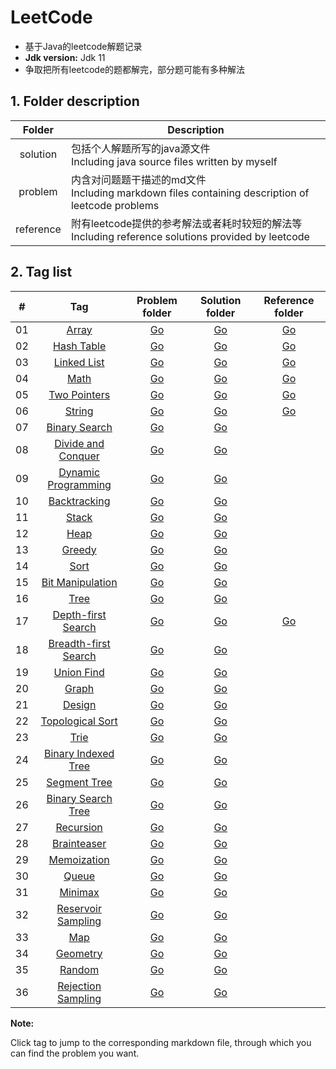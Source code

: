 # LeetCode

* 基于Java的leetcode解题记录
* **Jdk version:** Jdk 11 
* 争取把所有leetcode的题都解完，部分题可能有多种解法

## 1. Folder description  

| Folder |	Description |
| :--: | ---- |
| solution |	包括个人解题所写的java源文件  <br>Including java source files written by myself |
| problem |	内含对问题题干描述的md文件  <br>Including markdown files containing description of leetcode problems |
| reference | 附有leetcode提供的参考解法或者耗时较短的解法等  <br>Including reference solutions provided by leetcode |


## 2. Tag list  


| # | Tag | Problem folder | Solution folder | Reference folder |
| :----: | :----: | :----: | :----: | :----: |
| 01 | [Array](https://github.com/Apollo4634/LeetCode/blob/master/solution/array/array.md) | [Go](https://github.com/Apollo4634/LeetCode/tree/master/problem/array) | [Go](https://github.com/Apollo4634/LeetCode/tree/master/solution/array) | [Go](https://github.com/Apollo4634/LeetCode/tree/master/reference/array) |
| 02 | [Hash Table](https://github.com/Apollo4634/LeetCode/blob/master/solution/hash_table/hash_table.md) | [Go](https://github.com/Apollo4634/LeetCode/tree/master/problem/hash_table) | [Go](https://github.com/Apollo4634/LeetCode/tree/master/solution/hash_table) | [Go](https://github.com/Apollo4634/LeetCode/tree/master/reference/hash_table) |
| 03 | [Linked List](https://github.com/Apollo4634/LeetCode/blob/master/solution/linked_list/linked_list.md) | [Go](https://github.com/Apollo4634/LeetCode/tree/master/problem/linked_list) | [Go](https://github.com/Apollo4634/LeetCode/tree/master/solution/linked_list) | [Go](https://github.com/Apollo4634/LeetCode/tree/master/reference/linked_list) |
| 04 | [Math](https://github.com/Apollo4634/LeetCode/blob/master/solution/math/math.md) | [Go](https://github.com/Apollo4634/LeetCode/tree/master/problem/math) | [Go](https://github.com/Apollo4634/LeetCode/tree/master/solution/math) | [Go](https://github.com/Apollo4634/LeetCode/tree/master/reference/math) |
| 05 | [Two Pointers](https://github.com/Apollo4634/LeetCode/blob/master/solution/two_pointers/two_pointers.md) |[Go](https://github.com/Apollo4634/LeetCode/tree/master/problem/two_pointers)|[Go](https://github.com/Apollo4634/LeetCode/tree/master/solution/two_pointers)|[Go](https://github.com/Apollo4634/LeetCode/tree/master/reference/two_pointers)|
| 06 | [String](https://github.com/Apollo4634/LeetCode/blob/master/solution/string/string.md) |[Go](https://github.com/Apollo4634/LeetCode/tree/master/problem/string)|[Go](https://github.com/Apollo4634/LeetCode/tree/master/solution/string)|[Go](https://github.com/Apollo4634/LeetCode/tree/master/reference/string)|
| 07 | [Binary Search](https://github.com/Apollo4634/LeetCode/blob/master/solution/binary_search/binary_search.md) |[Go](https://github.com/Apollo4634/LeetCode/tree/master/problem/binary_search)|[Go](https://github.com/Apollo4634/LeetCode/tree/master/solution/binary_search)||
| 08 | [Divide and Conquer](https://github.com/Apollo4634/LeetCode/blob/master/solution/divide_and_conquer/divide_and_conquer.md) |[Go](https://github.com/Apollo4634/LeetCode/tree/master/problem/divide_and_conquer)|[Go](https://github.com/Apollo4634/LeetCode/tree/master/solution/divide_and_conquer)||
| 09 | [Dynamic Programming](https://github.com/Apollo4634/LeetCode/blob/master/solution/dynamic_programming/dynamic_programming.md) |[Go](https://github.com/Apollo4634/LeetCode/tree/master/problem/dynamic_programming)|[Go](https://github.com/Apollo4634/LeetCode/tree/master/solution/dynamic_programming)||
| 10 | [Backtracking](https://github.com/Apollo4634/LeetCode/blob/master/solution/backtracking/backtracking.md) |[Go](https://github.com/Apollo4634/LeetCode/tree/master/problem/backtracking)|[Go](https://github.com/Apollo4634/LeetCode/tree/master/solution/backtracking)||
| 11 | [Stack](https://github.com/Apollo4634/LeetCode/blob/master/solution/stack/stack.md) |[Go](https://github.com/Apollo4634/LeetCode/tree/master/problem/stack)|[Go](https://github.com/Apollo4634/LeetCode/tree/master/solution/stack)||
| 12 | [Heap](https://github.com/Apollo4634/LeetCode/blob/master/solution/heap/heap.md) |[Go](https://github.com/Apollo4634/LeetCode/tree/master/problem/heap)|[Go](https://github.com/Apollo4634/LeetCode/tree/master/solution/heap)||
| 13 | [Greedy](https://github.com/Apollo4634/LeetCode/blob/master/solution/greedy/greedy.md) |[Go](https://github.com/Apollo4634/LeetCode/tree/master/problem/greedy)|[Go](https://github.com/Apollo4634/LeetCode/tree/master/solution/greedy)||
| 14 | [Sort](https://github.com/Apollo4634/LeetCode/blob/master/solution/sort/sort.md) |[Go](https://github.com/Apollo4634/LeetCode/tree/master/problem/sort)|[Go](https://github.com/Apollo4634/LeetCode/tree/master/solution/sort)||
| 15 | [Bit Manipulation](https://github.com/Apollo4634/LeetCode/blob/master/solution/bit_manipulation/bit_manipulation.md) |[Go](https://github.com/Apollo4634/LeetCode/tree/master/problem/bit_manipulation)|[Go](https://github.com/Apollo4634/LeetCode/tree/master/solution/bit_manipulation)||
| 16 | [Tree](https://github.com/Apollo4634/LeetCode/blob/master/solution/tree/tree.md) |[Go](https://github.com/Apollo4634/LeetCode/tree/master/problem/tree)|[Go](https://github.com/Apollo4634/LeetCode/tree/master/solution/tree)||
| 17 | [Depth-first Search](https://github.com/Apollo4634/LeetCode/blob/master/solution/depth_first_search/depth_first_search.md) |[Go](https://github.com/Apollo4634/LeetCode/tree/master/problem/depth_first_search)|[Go](https://github.com/Apollo4634/LeetCode/tree/master/solution/depth_first_search)|[Go](https://github.com/Apollo4634/LeetCode/tree/master/reference/depth_first_search)|
| 18 | [Breadth-first Search](https://github.com/Apollo4634/LeetCode/blob/master/solution/breadth_first_search/breadth_first_search.md) |[Go](https://github.com/Apollo4634/LeetCode/tree/master/problem/breadth_first_search)|[Go](https://github.com/Apollo4634/LeetCode/tree/master/solution/breadth_first_search)||
| 19 | [Union Find](https://github.com/Apollo4634/LeetCode/blob/master/solution/union_find/union_find.md) |[Go](https://github.com/Apollo4634/LeetCode/tree/master/problem/union_find)|[Go](https://github.com/Apollo4634/LeetCode/tree/master/solution/union_find)||
| 20 | [Graph](https://github.com/Apollo4634/LeetCode/blob/master/solution/graph/graph.md) |[Go](https://github.com/Apollo4634/LeetCode/tree/master/problem/graph)|[Go](https://github.com/Apollo4634/LeetCode/tree/master/solution/graph)||
| 21 | [Design](https://github.com/Apollo4634/LeetCode/blob/master/solution/design/design.md) |[Go](https://github.com/Apollo4634/LeetCode/tree/master/problem/design)|[Go](https://github.com/Apollo4634/LeetCode/tree/master/solution/design)||
| 22 | [Topological Sort](https://github.com/Apollo4634/LeetCode/blob/master/solution/topological_sort/topological_sort.md) |[Go](https://github.com/Apollo4634/LeetCode/tree/master/problem/topological_sort)|[Go](https://github.com/Apollo4634/LeetCode/tree/master/solution/topological_sort)||
| 23 | [Trie](https://github.com/Apollo4634/LeetCode/blob/master/solution/trie/trie.md) |[Go](https://github.com/Apollo4634/LeetCode/tree/reference/problem/trie)|[Go](https://github.com/Apollo4634/LeetCode/tree/master/solution/trie)||
| 24 | [Binary Indexed Tree](https://github.com/Apollo4634/LeetCode/blob/master/solution/binary_indexed_tree/binary_indexed_tree.md) |[Go](https://github.com/Apollo4634/LeetCode/tree/master/problem/binary_indexed_tree)|[Go](https://github.com/Apollo4634/LeetCode/tree/master/solution/binary_indexed_tree)||
| 25 | [Segment Tree](https://github.com/Apollo4634/LeetCode/blob/master/solution/segment_tree/segment_tree.md) |[Go](https://github.com/Apollo4634/LeetCode/tree/master/problem/segment_tree)|[Go](https://github.com/Apollo4634/LeetCode/tree/master/solution/segment_tree)||
| 26 | [Binary Search Tree](https://github.com/Apollo4634/LeetCode/blob/master/solution/binary_search_tree/binary_search_tree.md) |[Go](https://github.com/Apollo4634/LeetCode/tree/master/problem/binary_search_tree)|[Go](https://github.com/Apollo4634/LeetCode/tree/master/solution/binary_search_tree)||
| 27 | [Recursion](https://github.com/Apollo4634/LeetCode/blob/master/solution/recursion/recursion.md) |[Go](https://github.com/Apollo4634/LeetCode/tree/master/problem/recursion)|[Go](https://github.com/Apollo4634/LeetCode/tree/master/solution/recursion)||
| 28 | [Brainteaser](https://github.com/Apollo4634/LeetCode/blob/master/solution/brainteaser) |[Go](https://github.com/Apollo4634/LeetCode/tree/master/problem/brainteaser)|[Go](https://github.com/Apollo4634/LeetCode/tree/master/solution/brainteaser)||
| 29 | [Memoization](https://github.com/Apollo4634/LeetCode/blob/master/solution/memoization/memoization.md) |[Go](https://github.com/Apollo4634/LeetCode/tree/master/problem/memoization)|[Go](https://github.com/Apollo4634/LeetCode/tree/master/solution/memoization)||
| 30 | [Queue](https://github.com/Apollo4634/LeetCode/blob/master/solution/queue/queue.md) |[Go](https://github.com/Apollo4634/LeetCode/tree/master/problem/queue)|[Go](https://github.com/Apollo4634/LeetCode/tree/master/solution/queue)||
| 31 | [Minimax](https://github.com/Apollo4634/LeetCode/blob/master/solution/minimax/minimax.md) |[Go](https://github.com/Apollo4634/LeetCode/tree/master/problem/minimax)|[Go](https://github.com/Apollo4634/LeetCode/tree/master/solution/minimax)||
| 32 | [Reservoir Sampling](https://github.com/Apollo4634/LeetCode/blob/master/solution/reservoir_sampling.md) |[Go](https://github.com/Apollo4634/LeetCode/tree/master/problem/reservoir_sampling)|[Go](https://github.com/Apollo4634/LeetCode/tree/master/solution/reservoir_sampling)||
| 33 | [Map](https://github.com/Apollo4634/LeetCode/blob/master/solution/map/map.md) |[Go](https://github.com/Apollo4634/LeetCode/tree/master/problem/map)|[Go](https://github.com/Apollo4634/LeetCode/tree/master/solution/map)||
| 34 | [Geometry](https://github.com/Apollo4634/LeetCode/blob/master/solution/geometry/geometry.md) |[Go](https://github.com/Apollo4634/LeetCode/tree/master/problem/geometry)|[Go](https://github.com/Apollo4634/LeetCode/tree/master/solution/geometry)||
| 35 | [Random](https://github.com/Apollo4634/LeetCode/blob/master/solution/random/random.md) |[Go](https://github.com/Apollo4634/LeetCode/tree/master/problem/random)|[Go](https://github.com/Apollo4634/LeetCode/tree/master/solution/random)||
| 36 | [Rejection Sampling](https://github.com/Apollo4634/LeetCode/blob/master/solution/rejection_sampling/rejection_sampling.md) |[Go](https://github.com/Apollo4634/LeetCode/tree/master/problem/rejection_sampling)|[Go](https://github.com/Apollo4634/LeetCode/tree/master/solution/rejection_sampling)||

**Note:**  

Click tag to jump to the corresponding markdown file, through which you can find the problem you want.

